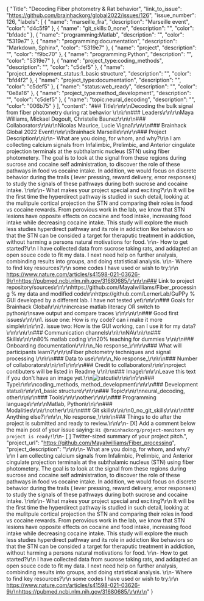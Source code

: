 {
  "Title": "Decoding Fiber photometry & Rat behavior",
  "link_to_issue": "https://github.com/brainhackorg/global2022/issues/126",
  "issue_number": 126,
  "labels": [
    {
      "name": "marseille_fra",
      "description": "Marseille event",
      "color": "d4c5f9"
    },
    {
      "name": "git_skills:0_none",
      "description": "",
      "color": "bfdadc"
    },
    {
      "name": "programming:Matlab",
      "description": "",
      "color": "5319e7"
    },
    {
      "name": "programming:documentation",
      "description": "Markdown, Sphinx",
      "color": "5319e7"
    },
    {
      "name": "project",
      "description": "",
      "color": "f9bc70"
    },
    {
      "name": "programming:Python",
      "description": "",
      "color": "5319e7"
    },
    {
      "name": "project_type:coding_methods",
      "description": "",
      "color": "c5def5"
    },
    {
      "name": "project_development_status:1_basic structure",
      "description": "",
      "color": "bfd4f2"
    },
    {
      "name": "project_type:documentation",
      "description": "",
      "color": "c5def5"
    },
    {
      "name": "status:web_ready",
      "description": "",
      "color": "0e8a16"
    },
    {
      "name": "project_type:method_development",
      "description": "",
      "color": "c5def5"
    },
    {
      "name": "topic:neural_decoding",
      "description": "",
      "color": "006b75"
    }
  ],
  "content": "### Title\r\n\r\nDecoding the bulk signal from fiber photometry during rat behavior  \r\n\r\n### Leaders\r\n\r\nMaya Williams, Mickael Degoult, Christelle Baunez\r\n\r\n### Collaborators\r\n\r\nNicolas Maurice, Lucie Vignal\r\n\r\n### Brainhack Global 2022 Event\r\n\r\nBrainhack Marseille\r\n\r\n### Project Description\r\n\r\n- What are you doing, for whom, and why?\r\n   I am collecting calcium signals from Infalimbic, Prelimbic, and Anterior cingulate projection terminals at the subthalamic nucleus (STN) using fiber photometery. The goal is to look at the signal from these regions during sucrose and cocaine self administration, to discover the role of these pathways in food vs cocaine intake. In addition, we would focus on discrete behavior during the trails ( lever pressing, reward delivery, error responses) to study the signals of these pathways during both sucrose and cocaine intake. \r\n\r\n- What makes your project special and exciting?\r\n  It will be the first time the hyperdirect pathway is studied in such detail, looking at the mulitpule cortical projection the STN and comparing their roles in food vs cocaine rewards. From perovious work in the lab, we know that STN lesions have opposite effects on cocaine and food intake, increasing food intake while decreasing cocaine intake. This study will explore the much less studies hyperdirect pathway and its role in addiction like behaviors so that the STN can be consided a target for theraputic treatment in addiction, without harming a persons natural motivations for food. \r\n- How to get started?\r\n I have collected data from sucrose taking rats, and addapted an open souce code to fit my data. I next need help on further analysis, combinding results into groups, and doing statistical analysis. \r\n- Where to find key resources?\r\n some codes I have used or wish to try:\r\n https://www.nature.com/articles/s41598-021-03626-9\r\nhttps://pubmed.ncbi.nlm.nih.gov/31680685/\r\n\r\n### Link to project repository/sources\r\n\r\nhttps://github.com/MayaIwilliams/Fiber_processing % my data and modified code\r\nhttps://github.com/LernerLab/GuPPy % GUI developed by a different lab. I have not tested yet\r\n\r\n### Goals for Brainhack Global\r\n\r\nincrease matlab literacy OR switch to python\r\nsave output and compare traces \r\n\r\n\r\n### Good first issues\r\n\r\n1. issue one: How is my code? can i make it more simple\r\n\r\n2. issue two: How is the GUI working, can I use it for my data?\r\n\r\n\r\n### Communication channels\r\n\r\nNA\r\n\r\n### Skills\r\n\r\n80% matlab coding \r\n20% teaching for dummies \r\n\r\n### Onboarding documentation\r\n\r\n_No response_\r\n\r\n### What will participants learn?\r\n\r\nFiber photometry techniques and signal processing \r\n\r\n### Data to use\r\n\r\n_No response_\r\n\r\n### Number of collaborators\r\n\r\n1\r\n\r\n### Credit to collaborators\r\n\r\nproject contibuters will be listed in Readme \r\n\r\n### Image\r\n\r\nLeave this text if you don't have an image yet.\r\n![ratcutie](https://user-images.githubusercontent.com/118851397/204302380-158a4dcd-957f-4148-b29f-eacf030c2efa.jpg)\r\n\r\n\r\n### Type\r\n\r\ncoding_methods, method_development\r\n\r\n### Development status\r\n\r\n1_basic structure\r\n\r\n### Topic\r\n\r\nneural_decoding, other\r\n\r\n### Tools\r\n\r\nother\r\n\r\n### Programming language\r\n\r\nMatlab, Python\r\n\r\n### Modalities\r\n\r\nother\r\n\r\n### Git skills\r\n\r\n0_no_git_skills\r\n\r\n### Anything else?\r\n\r\n_No response_\r\n\r\n### Things to do after the project is submitted and ready to review.\r\n\r\n- [X] Add a comment below the main post of your issue saying: `Hi @brainhackorg/project-monitors my project is ready!`\r\n- [ ] Twitter-sized summary of your project pitch.",
  "project_url": "https://github.com/MayaIwilliams/Fiber_processing",
  "project_description": "\r\n\r\n- What are you doing, for whom, and why?\r\n   I am collecting calcium signals from Infalimbic, Prelimbic, and Anterior cingulate projection terminals at the subthalamic nucleus (STN) using fiber photometery. The goal is to look at the signal from these regions during sucrose and cocaine self administration, to discover the role of these pathways in food vs cocaine intake. In addition, we would focus on discrete behavior during the trails ( lever pressing, reward delivery, error responses) to study the signals of these pathways during both sucrose and cocaine intake. \r\n\r\n- What makes your project special and exciting?\r\n  It will be the first time the hyperdirect pathway is studied in such detail, looking at the mulitpule cortical projection the STN and comparing their roles in food vs cocaine rewards. From perovious work in the lab, we know that STN lesions have opposite effects on cocaine and food intake, increasing food intake while decreasing cocaine intake. This study will explore the much less studies hyperdirect pathway and its role in addiction like behaviors so that the STN can be consided a target for theraputic treatment in addiction, without harming a persons natural motivations for food. \r\n- How to get started?\r\n I have collected data from sucrose taking rats, and addapted an open souce code to fit my data. I next need help on further analysis, combinding results into groups, and doing statistical analysis. \r\n- Where to find key resources?\r\n some codes I have used or wish to try:\r\n https://www.nature.com/articles/s41598-021-03626-9\r\nhttps://pubmed.ncbi.nlm.nih.gov/31680685/\r\n\r\n"
}
